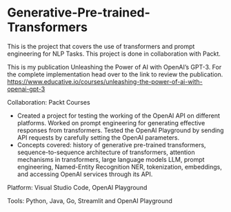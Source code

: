 # Generative-Pre-trained-Transformers
This is the project that covers the use of transformers and prompt engineering for NLP Tasks. This project is done in collaboration with Packt.

This is my publication Unleashing the Power of AI with OpenAI’s GPT-3. For the complete implementation head over to the link to review the publication.
https://www.educative.io/courses/unleashing-the-power-of-ai-with-openai-gpt-3

Collaboration: Packt Courses

  - Created a project for testing the working of the OpenAI API on different platforms. Worked on prompt engineering for generating effective responses from transformers. Tested the OpenAI Playground by sending API requests by carefully setting the OpenAI parameters.
  - Concepts covered: history of generative pre-trained transformers, sequence-to-sequence architecture of transformers, attention mechanisms in transformers, large language models LLM, prompt engineering, Named-Entity Recognition NER, tokenization, embeddings, and accessing OpenAI services through its API. 

Platform: Visual Studio Code, OpenAI Playground

Tools: Python, Java, Go, Streamlit and OpenAI Playground

